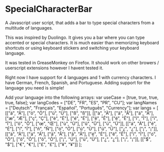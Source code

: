 # SpecialCharacterBar
A Javascript user script, that adds a bar to type special characters from a multitude of languages.

This was inspired by Duolingo. It gives you a bar where you can type accented or special characters. It is much easier than memorizing keyboard shortcuts or using keyboard stickers and switching your keyboard language.

It was tested in GreaseMonkey on Firefox. It should work on other browers / userscript extensions however I havent tested it.

Right now I have support for 4 languages and 1 with currency characters. I have German, French, Spanish, and Portuguese. Adding support for the language you need is simple!

Add your language into the following arrays:
var useCase = [true, true, true, true, false];
var langCodes = ["DE", "FR", "ES", "PR", "CU"];
var langNames = ["Deutsch", "Français", "Español", "Português", "Currency"];
var langs = [
  [["ä", "Ä"], ["ö", "Ö"], ["ü", "Ü"], ["ß", "ß"]],
  [["à", "À"], ["â", "Â"], ["ä", "Ä"], ["æ", "Æ"], ["ç", "Ç"], ["è", "È"], ["é", "É"], ["ê", "Ê"], ["ë", "Ë"], ["î", "Î"], ["ï", "Ï"], ["ô", "Ô"], ["œ", "Œ"], ["ù", "Ù"], ["û", "Û"], ["ü", "Ü"]],
  [["á", "Á"], ["é", "É"], ["í", "Í"], ["ñ", "Ñ"], ["ó", "Ó"], ["ú", "Ú"], ["ü", "Ü"], ["¿", "¿"], ["¡", "¡"]],
  [["à", "À"], ["á", "Á"], ["â", "Â"], ["ã", "Ã"], ["é", "É"], ["ê", "Ê"], ["í", "Í"], ["ó", "Ó"], ["ô", "Ô"], ["õ", "Õ"], ["¡", "Ú"], ["ü", "Ü"], ["¿", "¿"], ["¡", "¡"]],
  [["$", "$"], ["€", "€"], ["£", "£"], ["¥", "¥"]]
];
